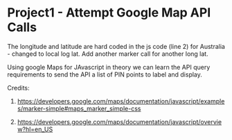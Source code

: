 # Project1 - Attempt Google Map API Calls

The longitude and latitude are hard coded in the js code (line 2) for Australia - changed to local log lat.  Add another marker call for another long lat.

Using google Maps for JAvascript in theory we can learn the API query requirements to send the API a list of PIN points to label and display.

Credits:

1) https://developers.google.com/maps/documentation/javascript/examples/marker-simple#maps_marker_simple-css

2) https://developers.google.com/maps/documentation/javascript/overview?hl=en_US
